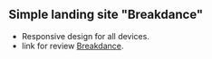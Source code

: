 
## Simple landing site "Breakdance"

- Responsive design for all devices.
- link for review [Breakdance](https://alexsey92.github.io/Breakdance/).
